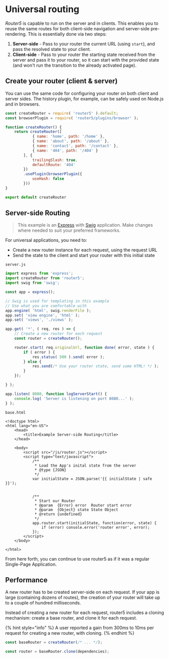 # Universal routing

_Router5_ is capable to run on the server and in clients. This enables you to reuse the same routes for both client-side navigation and server-side pre-rendering. This is essentially done via two steps:

1. **Server-side** - Pass to your router the current URL \(using `start`\), and pass the resolved state to your client.
2. **Client-side** - Pass to your router the starting state received from the server and pass it to your router, so it can start with the provided state \(and won't run the transition to the already activated page\).

## Create your router \(client & server\)

You can use the same code for configuring your router on both client and server sides. The history plugin, for example, can be safely used on Node.js and in browsers.

```javascript
const createRouter = require( 'router5' ).default;
const browserPlugin = require( 'router5/plugins/browser' );

function createRouter() {
    return createRouter([
            { name: 'home', path: '/home' },
            { name: 'about', path: '/about' },
            { name: 'contact', path: '/contact' },
            { name: '404', path: '/404' }
        ], {
            trailingSlash: true,
            defaultRoute: '404'
        })
        .usePlugin(browserPlugin({
            useHash: false
        }))
}

export default createRouter
```

## Server-side Routing

> This example is an [Express](http://expressjs.com/) with [Swig](http://paularmstrong.github.io/swig/) application. Make changes where needed to suit your preferred frameworks.

For universal applications, you need to:

* Create a new router instance for each request, using the request URL
* Send the state to the client and start your router with this initial state

`server.js`

```javascript
import express from 'express';
import createRouter from 'router5';
import swig from 'swig';

const app = express();

// Swig is used for templating in this example
// Use what you are comfortable with
app.engine( 'html', swig.renderFile );
app.set( 'view engine', 'html' );
app.set( 'views', './views' );

app.get( '*', ( req, res ) => {
    // Create a new router for each request
    const router = createRouter();

    router.start( req.originalUrl, function done( error, state ) {
        if ( error ) {
            res.status( 500 ).send( error );
        } else {
            res.send(/* Use your router state, send some HTML! */ );
        }
    });

} );

app.listen( 8080, function logServerStart() {
    console.log( 'Server is listening on port 8080...' );
} );
```

`base.html`

```markup
<!doctype html>
<html lang="en-US">
    <head>
        <title>Example Server-side Routing</title>
    </head>

    <body>
        <script src="/js/router.js"></script>
        <script type="text/javascript">
            /**
             * Load the App's inital state from the server
             * @type {JSON}
             */
            var initialState = JSON.parse('{{ initialState | safe }}');


            /**
             * Start our Router
             * @param  {Error} error  Router start error
             * @param  {Object} state State Object
             * @return {undefined}
             */
            app.router.start(initialState, function(error, state) {
                if (error) console.error('router error', error);
            });
        </script>
    </body>

</html>
```

From here forth, you can continue to use router5 as if it was a regular Single-Page Application.

## Performance

A new router has to be created server-side on each request. If your app is large \(containing dozens of routes\), the creation of your router will take up to a couple of hundred milliseconds.

Instead of creating a new router for each request, router5 includes a cloning mechanism: create a base router, and clone it for each request.

{% hint style="info" %}
A user reported a gain from 300ms to 10ms per request for creating a new router, with cloning.
{% endhint %}

```javascript
const baseRouter = createRouter(/* ... */);

const router = baseRouter.clone(dependencies);
```

